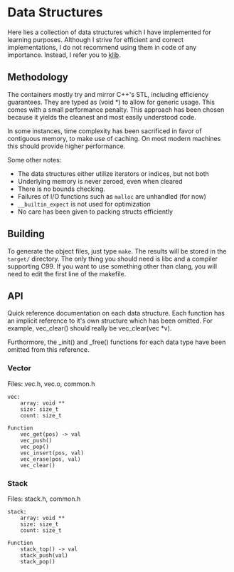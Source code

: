 # Data Structures
Here lies a collection of data structures which I have implemented for learning purposes. Although I strive for efficient and correct implementations, I do not recommend using them in code of any importance. Instead, I refer you to [klib](https://github.com/attractivechaos/klib).

## Methodology
The containers mostly try and mirror C++'s STL, including efficiency guarantees. They are typed as (void \*) to allow for generic usage. This comes with a small performance penalty. This approach has been chosen because it yields the cleanest and most easily understood code.

In some instances, time complexity has been sacrificed in favor of contiguous memory, to make use of caching. On most modern machines this should provide higher performance.

Some other notes:
* The data structures either utilize iterators or indices, but not both
* Underlying memory is never zeroed, even when cleared
* There is no bounds checking.
* Failures of I/O functions such as `malloc` are unhandled (for now)
* `__builtin_expect` is not used for optimization
* No care has been given to packing structs efficiently

## Building
To generate the object files, just type `make`. The results will be stored in the `target/` directory. The only thing you should need is libc and a compiler supporting C99. If you want to use something other than clang, you will need to edit the first line of the makefile.

## API
Quick reference documentation on each data structure. Each function has an implicit reference to it's own structure which has been omitted. For example, vec\_clear() should really be vec\_clear(vec \*v).

Furthormore, the \_init() and \_free() functions for each data type have been omitted from this reference.

### Vector
Files: vec.h, vec.o, common.h
```
vec:
    array: void **
    size: size_t
    count: size_t

Function
    vec_get(pos) -> val
    vec_push()
    vec_pop()
    vec_insert(pos, val)
    vec_erase(pos, val)
    vec_clear()
```

### Stack
Files: stack.h, common.h
```
stack:
    array: void **
    size: size_t
    count: size_t

Function
    stack_top() -> val
    stack_push(val)
    stack_pop()
```
